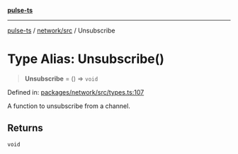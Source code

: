 [**pulse-ts**](../../../README.md)

***

[pulse-ts](../../../README.md) / [network/src](../README.md) / Unsubscribe

# Type Alias: Unsubscribe()

> **Unsubscribe** = () => `void`

Defined in: [packages/network/src/types.ts:107](https://github.com/jlehett/pulse-ts/blob/a2a18767041a6b69ca4c5f6131d2de266097750e/packages/network/src/types.ts#L107)

A function to unsubscribe from a channel.

## Returns

`void`
